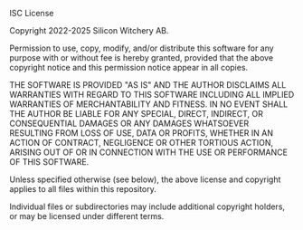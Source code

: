 ISC License

Copyright 2022-2025 Silicon Witchery AB.

Permission to use, copy, modify, and/or distribute this software for any purpose 
with or without fee is hereby granted, provided that the above copyright notice 
and this permission notice appear in all copies.

THE SOFTWARE IS PROVIDED "AS IS" AND THE AUTHOR DISCLAIMS ALL WARRANTIES WITH 
REGARD TO THIS SOFTWARE INCLUDING ALL IMPLIED WARRANTIES OF MERCHANTABILITY AND 
FITNESS. IN NO EVENT SHALL THE AUTHOR BE LIABLE FOR ANY SPECIAL, DIRECT, 
INDIRECT, OR CONSEQUENTIAL DAMAGES OR ANY DAMAGES WHATSOEVER RESULTING FROM LOSS 
OF USE, DATA OR PROFITS, WHETHER IN AN ACTION OF CONTRACT, NEGLIGENCE OR OTHER 
TORTIOUS ACTION, ARISING OUT OF OR IN CONNECTION WITH THE USE OR PERFORMANCE OF 
THIS SOFTWARE.

Unless specified otherwise (see below), the above license and copyright applies 
to all files within this repository. 

Individual files or subdirectories may include additional copyright holders, or 
may be licensed under different terms.